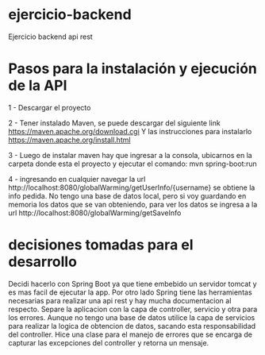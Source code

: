 # ejercicio-backend
Ejercicio backend api rest

# Pasos para la instalación y ejecución de la API

1 - Descargar el proyecto

2 - Tener instalado Maven, se puede descargar del siguiente link https://maven.apache.org/download.cgi
    Y las instrucciones para instalarlo https://maven.apache.org/install.html
    
3 - Luego de instalar maven hay que ingresar a la consola, ubicarnos en la carpeta donde esta el proyecto y 
    ejecutar el comando: mvn spring-boot:run 
    
4 - ingresando en cualquier navegar la url http://localhost:8080/globalWarming/getUserInfo/{username} se obtiene la info pedida.
    No tengo una base de datos local, pero si voy guardando en memoria los datos que se van obteniendo, para ver los datos se ingresa a la url http://localhost:8080/globalWarming/getSaveInfo
    
# decisiones tomadas para el desarrollo

Decidi hacerlo con Spring Boot ya que tiene embebido un servidor tomcat y es mas facil de ejecutar la app.
Por otro lado Spring tiene las herramientas necesarias para realizar una api rest y hay mucha documentacion al respecto.
Separe la aplicacion con la capa de controller, servicio y otra para los errores. Aunque no tengo una base de datos utilice la capa de servicios para realizar la logica de obtencion de datos, sacando esta responsabilidad del controller.
Hice una clase para el manejo de errores que se encarga de capturar las excepciones del controller y retorna un mensaje.
